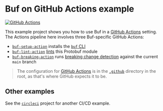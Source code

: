 # Buf on GitHub Actions example

[![GitHub Actions](https://github.com/bufbuild/buf-examples/workflows/CI/badge.svg)](https://github.com/bufbuild/buf-examples/actions?workflow=CI)

This example project shows you how to use Buf in a [GitHub Actions][actions] setting. The Actions pipeline here involves three Buf-specific GitHub Actions:

* [`buf-setup-action`][buf-setup] installs the [`buf` CLI][cli]
* [`buf-lint-action`][buf-lint] [lints][lint] this Protobuf module
* [`buf-breaking-action`][buf-breaking] runs [breaking change detection][breaking] against the current `main` branch

> The configuration for [GitHub Actions][actions] is in the [`.github`](../.github) directory in the root, as that's where GitHub expects it to be.

## Other examples

See the [`circleci`](../circleci) project for another CI/CD example.

[actions]: https://docs.github.com/actions
[breaking]: https://docs.buf.build/breaking
[buf-breaking]: https://github.com/bufbuild/buf-breaking-action
[buf-lint]: https://github.com/bufbuild/buf-lint-action
[buf-setup]: https://github.com/bufbuild/buf-setup-action
[cli]: https://github.com/bufbuild/buf
[lint]: https://docs.buf.build/lint
